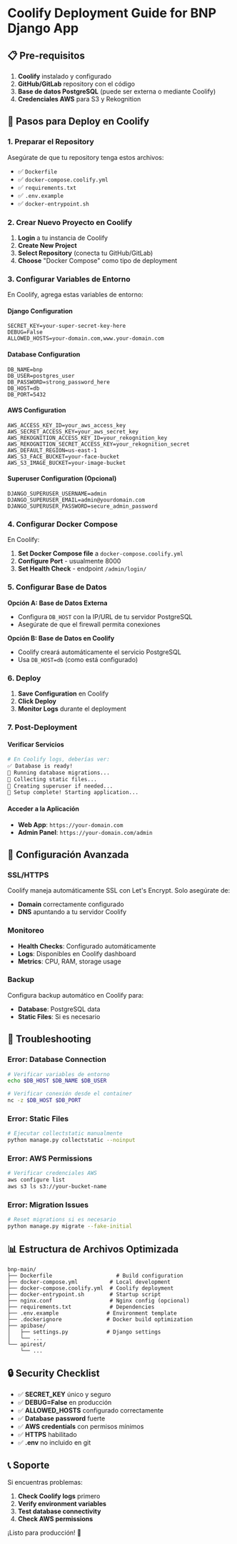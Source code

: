 # Coolify Deployment Guide for BNP Django App

## 📋 Pre-requisitos

1. **Coolify** instalado y configurado
2. **GitHub/GitLab** repository con el código
3. **Base de datos PostgreSQL** (puede ser externa o mediante Coolify)
4. **Credenciales AWS** para S3 y Rekognition

## 🚀 Pasos para Deploy en Coolify

### 1. Preparar el Repository

Asegúrate de que tu repository tenga estos archivos:
- ✅ `Dockerfile`
- ✅ `docker-compose.coolify.yml`
- ✅ `requirements.txt`
- ✅ `.env.example`
- ✅ `docker-entrypoint.sh`

### 2. Crear Nuevo Proyecto en Coolify

1. **Login** a tu instancia de Coolify
2. **Create New Project** 
3. **Select Repository** (conecta tu GitHub/GitLab)
4. **Choose** "Docker Compose" como tipo de deployment

### 3. Configurar Variables de Entorno

En Coolify, agrega estas variables de entorno:

#### Django Configuration
```
SECRET_KEY=your-super-secret-key-here
DEBUG=False
ALLOWED_HOSTS=your-domain.com,www.your-domain.com
```

#### Database Configuration
```
DB_NAME=bnp
DB_USER=postgres_user
DB_PASSWORD=strong_password_here
DB_HOST=db
DB_PORT=5432
```

#### AWS Configuration
```
AWS_ACCESS_KEY_ID=your_aws_access_key
AWS_SECRET_ACCESS_KEY=your_aws_secret_key
AWS_REKOGNITION_ACCESS_KEY_ID=your_rekognition_key
AWS_REKOGNITION_SECRET_ACCESS_KEY=your_rekognition_secret
AWS_DEFAULT_REGION=us-east-1
AWS_S3_FACE_BUCKET=your-face-bucket
AWS_S3_IMAGE_BUCKET=your-image-bucket
```

#### Superuser Configuration (Opcional)
```
DJANGO_SUPERUSER_USERNAME=admin
DJANGO_SUPERUSER_EMAIL=admin@yourdomain.com
DJANGO_SUPERUSER_PASSWORD=secure_admin_password
```

### 4. Configurar Docker Compose

En Coolify:
1. **Set Docker Compose file** a `docker-compose.coolify.yml`
2. **Configure Port** - usualmente 8000
3. **Set Health Check** - endpoint `/admin/login/`

### 5. Configurar Base de Datos

**Opción A: Base de Datos Externa**
- Configura `DB_HOST` con la IP/URL de tu servidor PostgreSQL
- Asegúrate de que el firewall permita conexiones

**Opción B: Base de Datos en Coolify**
- Coolify creará automáticamente el servicio PostgreSQL
- Usa `DB_HOST=db` (como está configurado)

### 6. Deploy

1. **Save Configuration** en Coolify
2. **Click Deploy**
3. **Monitor Logs** durante el deployment

### 7. Post-Deployment

#### Verificar Servicios
```bash
# En Coolify logs, deberías ver:
✅ Database is ready!
🔄 Running database migrations...
📁 Collecting static files...
👤 Creating superuser if needed...
🎉 Setup complete! Starting application...
```

#### Acceder a la Aplicación
- **Web App**: `https://your-domain.com`
- **Admin Panel**: `https://your-domain.com/admin`

## 🔧 Configuración Avanzada

### SSL/HTTPS
Coolify maneja automáticamente SSL con Let's Encrypt. Solo asegúrate de:
- **Domain** correctamente configurado
- **DNS** apuntando a tu servidor Coolify

### Monitoreo
- **Health Checks**: Configurado automáticamente
- **Logs**: Disponibles en Coolify dashboard
- **Metrics**: CPU, RAM, storage usage

### Backup
Configura backup automático en Coolify para:
- **Database**: PostgreSQL data
- **Static Files**: Si es necesario

## 🐛 Troubleshooting

### Error: Database Connection
```bash
# Verificar variables de entorno
echo $DB_HOST $DB_NAME $DB_USER

# Verificar conexión desde el container
nc -z $DB_HOST $DB_PORT
```

### Error: Static Files
```bash
# Ejecutar collectstatic manualmente
python manage.py collectstatic --noinput
```

### Error: AWS Permissions
```bash
# Verificar credenciales AWS
aws configure list
aws s3 ls s3://your-bucket-name
```

### Error: Migration Issues
```bash
# Reset migrations si es necesario
python manage.py migrate --fake-initial
```

## 📊 Estructura de Archivos Optimizada

```
bnp-main/
├── Dockerfile                    # Build configuration
├── docker-compose.yml          # Local development
├── docker-compose.coolify.yml  # Coolify deployment
├── docker-entrypoint.sh        # Startup script
├── nginx.conf                  # Nginx config (opcional)
├── requirements.txt            # Dependencies
├── .env.example               # Environment template
├── .dockerignore              # Docker build optimization
├── apibase/
│   ├── settings.py            # Django settings
│   └── ...
└── apirest/
    └── ...
```

## 🔒 Security Checklist

- ✅ **SECRET_KEY** único y seguro
- ✅ **DEBUG=False** en producción
- ✅ **ALLOWED_HOSTS** configurado correctamente
- ✅ **Database password** fuerte
- ✅ **AWS credentials** con permisos mínimos
- ✅ **HTTPS** habilitado
- ✅ **.env** no incluido en git

## 📞 Soporte

Si encuentras problemas:
1. **Check Coolify logs** primero
2. **Verify environment variables**
3. **Test database connectivity**
4. **Check AWS permissions**

¡Listo para producción! 🎉
